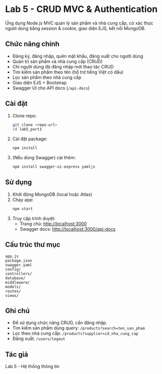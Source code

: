 
# Lab 5 - CRUD MVC & Authentication

Ứng dụng Node.js MVC quản lý sản phẩm và nhà cung cấp, có xác thực người dùng bằng session & cookie, giao diện EJS, kết nối MongoDB.

## Chức năng chính
- Đăng ký, đăng nhập, quên mật khẩu, đăng xuất cho người dùng
- Quản trị sản phẩm và nhà cung cấp (CRUD)
- Chỉ người dùng đã đăng nhập mới thao tác CRUD
- Tìm kiếm sản phẩm theo tên (hỗ trợ tiếng Việt có dấu)
- Lọc sản phẩm theo nhà cung cấp
- Giao diện EJS + Bootstrap
- Swagger UI cho API docs (`/api-docs`)

## Cài đặt
1. Clone repo:
   ```bash
   git clone <repo-url>
   cd lab5_part3
   ```
2. Cài đặt package:
   ```bash
   npm install
   ```
3. (Nếu dùng Swagger) cài thêm:
   ```bash
   npm install swagger-ui-express yamljs
   ```

## Sử dụng
1. Khởi động MongoDB (local hoặc Atlas)
2. Chạy app:
   ```bash
   npm start
   ```
3. Truy cập trình duyệt:
   - Trang chủ: [http://localhost:3000](http://localhost:3000)
   - Swagger docs: [http://localhost:3000/api-docs](http://localhost:3000/api-docs)

## Cấu trúc thư mục

```
app.js
package.json
swagger.yaml
config/
controllers/
database/
middleware/
models/
routes/
views/
```

## Ghi chú
- Để sử dụng chức năng CRUD, cần đăng nhập.
- Tìm kiếm sản phẩm dùng query: `/products?search=ten_san_pham`
- Lọc theo nhà cung cấp: `/products?supplier=id_nha_cung_cap`
- Đăng xuất: `/users/logout`

## Tác giả
Lab 5 - Hệ thống thông tin


